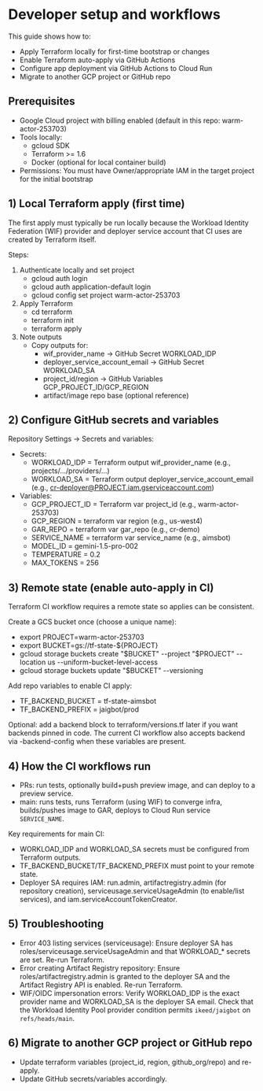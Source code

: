 # Developer setup and workflows

This guide shows how to:
- Apply Terraform locally for first-time bootstrap or changes
- Enable Terraform auto-apply via GitHub Actions
- Configure app deployment via GitHub Actions to Cloud Run
- Migrate to another GCP project or GitHub repo

## Prerequisites
- Google Cloud project with billing enabled (default in this repo: warm-actor-253703)
- Tools locally:
  - gcloud SDK
  - Terraform >= 1.6
  - Docker (optional for local container build)
- Permissions: You must have Owner/appropriate IAM in the target project for the initial bootstrap

## 1) Local Terraform apply (first time)
The first apply must typically be run locally because the Workload Identity Federation (WIF) provider and deployer service account that CI uses are created by Terraform itself.

Steps:
1. Authenticate locally and set project
   - gcloud auth login
   - gcloud auth application-default login
   - gcloud config set project warm-actor-253703
2. Apply Terraform
   - cd terraform
   - terraform init
   - terraform apply
3. Note outputs
   - Copy outputs for:
     - wif_provider_name → GitHub Secret WORKLOAD_IDP
     - deployer_service_account_email → GitHub Secret WORKLOAD_SA
     - project_id/region → GitHub Variables GCP_PROJECT_ID/GCP_REGION
     - artifact/image repo base (optional reference)

## 2) Configure GitHub secrets and variables
Repository Settings → Secrets and variables:
- Secrets:
  - WORKLOAD_IDP = Terraform output wif_provider_name (e.g., projects/.../providers/...)
  - WORKLOAD_SA  = Terraform output deployer_service_account_email (e.g., cr-deployer@PROJECT.iam.gserviceaccount.com)
- Variables:
  - GCP_PROJECT_ID = Terraform var project_id (e.g., warm-actor-253703)
  - GCP_REGION     = terraform var region (e.g., us-west4)
  - GAR_REPO       = terraform var gar_repo (e.g., cr-demo)
  - SERVICE_NAME   = terraform var service_name (e.g., aimsbot)
  - MODEL_ID       = gemini-1.5-pro-002
  - TEMPERATURE    = 0.2
  - MAX_TOKENS     = 256

## 3) Remote state (enable auto-apply in CI)
Terraform CI workflow requires a remote state so applies can be consistent.

Create a GCS bucket once (choose a unique name):
- export PROJECT=warm-actor-253703
- export BUCKET=gs://tf-state-${PROJECT}
- gcloud storage buckets create "$BUCKET" --project "$PROJECT" --location us --uniform-bucket-level-access
- gcloud storage buckets update "$BUCKET" --versioning

Add repo variables to enable CI apply:
- TF_BACKEND_BUCKET = tf-state-aimsbot
- TF_BACKEND_PREFIX = jaigbot/prod

Optional: add a backend block to terraform/versions.tf later if you want backends pinned in code. The current CI workflow also accepts backend via -backend-config when these variables are present.

## 4) How the CI workflows run
- PRs: run tests, optionally build+push preview image, and can deploy to a preview service.
- main: runs tests, runs Terraform (using WIF) to converge infra, builds/pushes image to GAR, deploys to Cloud Run service `SERVICE_NAME`.

Key requirements for main CI:
- WORKLOAD_IDP and WORKLOAD_SA secrets must be configured from Terraform outputs.
- TF_BACKEND_BUCKET/TF_BACKEND_PREFIX must point to your remote state.
- Deployer SA requires IAM: run.admin, artifactregistry.admin (for repository creation), serviceusage.serviceUsageAdmin (to enable/list services), and iam.serviceAccountTokenCreator.

## 5) Troubleshooting
- Error 403 listing services (serviceusage): Ensure deployer SA has roles/serviceusage.serviceUsageAdmin and that WORKLOAD_* secrets are set. Re-run Terraform.
- Error creating Artifact Registry repository: Ensure roles/artifactregistry.admin is granted to the deployer SA and the Artifact Registry API is enabled. Re-run Terraform.
- WIF/OIDC impersonation errors: Verify WORKLOAD_IDP is the exact provider name and WORKLOAD_SA is the deployer SA email. Check that the Workload Identity Pool provider condition permits `ikeed/jaigbot` on `refs/heads/main`.

## 6) Migrate to another GCP project or GitHub repo
- Update terraform variables (project_id, region, github_org/repo) and re-apply.
- Update GitHub secrets/variables accordingly.
